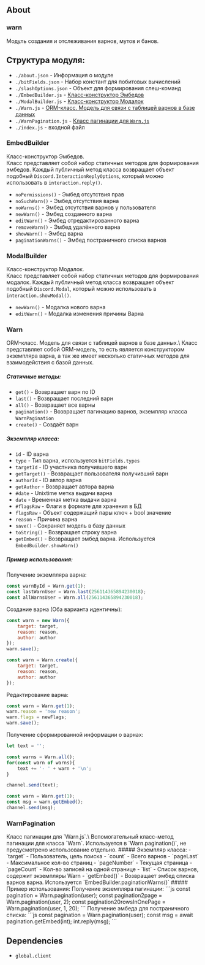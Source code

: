 ## About

### warn
Модуль создания и отслеживания варнов, мутов и банов.

## Структура модуля:
- `./about.json` - Информация о модуле
- `./bitFields.json` - Набор констант для побитовых вычислений
- `./slashOptions.json` - Объект для формирования слеш-команд
- `./EmbedBuilder.js` - [Класс-конструктор Эмбедов](#EmbedBuilder)
- `./ModalBuilder.js` - [Класс-конструктор Модалок](#ModalBuilder)
- `./Warn.js` - [ORM-класс. Модель для связи с таблицей варнов в базе данных](#Warn)
- `./WarnPagination.js` - [Класс пагинации для `Warn.js`](#WarnPagination)
- `./index.js` - входной файл

<h3 name="EmbedBuilder">EmbedBuilder</h3>

Класс-конструктор Эмбедов.\
Класс представляет собой набор статичных методов для формирования эмбедов.
Каждый публичный метод класса возвращает объект подобный `Discord.InteractionReplyOptions`, который можно использовать в `interaction.reply()`.

- `noPermissions()` - Эмбед отсутствия прав
- `noSuchWarn()` - Эмбед отсутствия варна
- `noWarns()` - Эмбед отсутствия варнов у пользователя
- `newWarn()` - Эмбед созданного варна
- `editWarn()` - Эмбед отредактированного варна
- `removeWarn()` - Эмбед удалённого варна
- `showWarn()` - Эмбед варна
- `paginationWarns()` - Эмбед постраничного списка варнов

<h3 name="ModalBuilder">ModalBuilder</h3>

Класс-конструктор Модалок.\
Класс представляет собой набор статичных методов для формирования модалок.
Каждый публичный метод класса возвращает объект подобный `Discord.Modal`, который можно использовать в `interaction.showModal()`.

- `newWarn()` - Модалка нового варна
- `editWarn()` - Модалка изменения причины Варна

<h3 name="Warn">Warn</h3>
ORM-класс. Модель для связи с таблицей варнов в базе данных.\
Класс представляет собой ORM-модель, то есть является конструктором экземпляра варна, а так же имеет несколько статичных методов для взаимодействия с базой данных.

##### Статичные методы:
- `get()` - Возвращает варн по ID
- `last()` - Возвращает последний варн
- `all()` - Возвращает все варны
- `pagination()` - Возвращает пагинацию варнов, экземпляр класса `WarnPagination`
- `create()` - Создаёт варн
##### Экземпляр класса:
- `id` - ID варна
- `type` - Тип варна, используется `bitFields.types`
- `targetId` - ID участника получившего варн
- `getTarget()` - Возвращает пользователя получивший варн
- `authorId` - ID автор варна
- `getAuthor` - Возвращает автора варна
- `#date` - Unixtime метка выдачи варна
- `date` - Временная метка выдачи варна
- `#flagsRaw` - Флаги в формате для хранения в БД
- `flagsRaw` - Объект содержащий пары ключ + bool значение
- `reason` - Причина варна
- `save()` - Сохраняет модель в базу данных
- `toString()` - Возвращает строку варна
- `getEmbed()` - Возвращает эмбед варна. Используется `EmbedBuilder.showWarn()`
##### Пример использования:
Получение экземпляра варна:
```js
const warnById = Warn.get(1);
const lastWarnUser = Warn.last(256114365894230018);
const allWarnsUser = Warn.all(256114365894230018);
```
Создание варна (Оба варианта идентичны):
```js
const warn = new Warn({
	target: target,
	reason: reason,
	author: author
});
warn.save();
```
```js
const warn = Warn.create({
	target: target,
	reason: reason,
	author: author
});
```
Редактирование варна:
```js
const warn = Warn.get(1);
warn.reason = 'new reason';
warn.flags = newFlags;
warn.save();
```
Получение сформированной информации о варнах:
```js
let text = '';

const warns = Warn.all();
for(const warn of warns){
	text += '- ' + warn + '\n';
}

channel.send(text);
```
```js
const warn = Warn.get(1);
const msg = warn.getEmbed();
channel.send(msg);
```

<h3 name="WarnPagination">WarnPagination</h3>
Класс пагинации для `Warn.js`.\
Вспомогательный класс-метод пагинации для класса `Warn`. Используется в `Warn.pagination()`, не предусмотрено использование отдельно.
##### Экземпляр класса:
- `target` - Пользователь, цель поиска
- `count` - Всего варнов
- `pageLast` - Максимальное кол-во страниц
- `pageNumber` - Текущая страница
- `pageCount` - Кол-во записей на одной странице
- `list` - Список варнов, содержит экземпляры Warn
- `getEmbed()` - Возвращает эмбед списка варнов варна. Используется `EmbedBuilder.paginationWarns()`
##### Пример использования:
Получение экземпляра пагинации:
```js
const pagination = Warn.pagination(user);
const pagination2page = Warn.pagination(user, 2);
const pagination20rowsInOnePage = Warn.pagination(user, 1, 20);
```
Получение эмбеда для постраничного списка:
```js
const pagination = Warn.pagination(user);
const msg = await pagination.getEmbed(int);
int.reply(msg);
```

## Dependencies
- `global.client`
